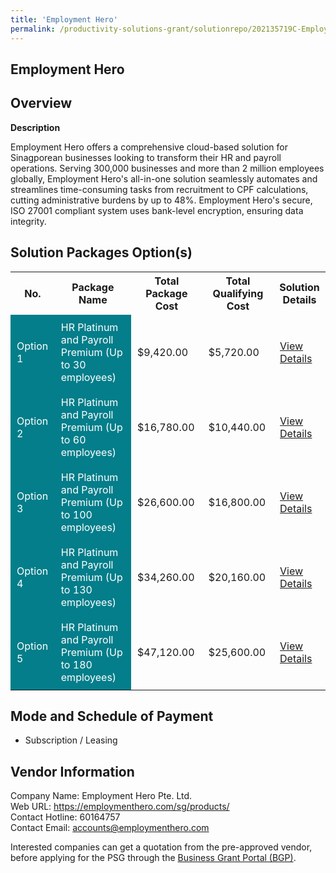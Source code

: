 ```yaml
---
title: 'Employment Hero'
permalink: /productivity-solutions-grant/solutionrepo/202135719C-Employmnt-Hro-G
---
```


## Employment Hero

## Overview

**Description**

Employment Hero offers a comprehensive cloud-based solution for Sinagporean businesses looking to transform their HR and payroll operations. Serving 300,000 businesses and more than 2 million employees globally, Employment Hero's all-in-one solution seamlessly automates and streamlines time-consuming tasks from recruitment to CPF calculations, cutting administrative burdens by up to 48%. Employment Hero's secure, ISO 27001 compliant system uses bank-level encryption, ensuring data integrity.

## Solution Packages Option(s)

<table>
<tr>
<th><b>No.</b></th>
<th><b>Package Name</b></th>
<th><b>Total Package Cost</b></th>
<th><b>Total Qualifying Cost</b></th>
<th><b>Solution Details</b></th>
</tr>
<tr>
<td style='padding: 10px; background-color: #037E8A; color: #FFFFFF;'>Option 1</td>
<td style='padding: 10px; background-color: #037E8A; color: #FFFFFF;'>HR Platinum and Payroll Premium (Up to 30 employees)</td>
<td style='padding: 10px;'>$9,420.00</td>
<td style='padding: 10px;'>$5,720.00</td>
<td style='padding: 10px;'><a href='https://www.gobusiness.gov.sg/images/psg/Employment_Hero_13062024_Desensitised_Annex3_Part1.pdf' target='_blank'>View Details</a></td>
</tr>
<tr>
<td style='padding: 10px; background-color: #037E8A; color: #FFFFFF;'>Option 2</td>
<td style='padding: 10px; background-color: #037E8A; color: #FFFFFF;'>HR Platinum and Payroll Premium (Up to 60 employees)</td>
<td style='padding: 10px;'>$16,780.00</td>
<td style='padding: 10px;'>$10,440.00</td>
<td style='padding: 10px;'><a href='https://www.gobusiness.gov.sg/images/psg/Employment_Hero_13062024_Desensitised_Annex3_Part2.pdf' target='_blank'>View Details</a></td>
</tr>
<tr>
<td style='padding: 10px; background-color: #037E8A; color: #FFFFFF;'>Option 3</td>
<td style='padding: 10px; background-color: #037E8A; color: #FFFFFF;'>HR Platinum and Payroll Premium (Up to 100 employees)</td>
<td style='padding: 10px;'>$26,600.00</td>
<td style='padding: 10px;'>$16,800.00</td>
<td style='padding: 10px;'><a href='https://www.gobusiness.gov.sg/images/psg/Employment_Hero_13062024_Desensitised_Annex3_Part3.pdf' target='_blank'>View Details</a></td>
</tr>
<tr>
<td style='padding: 10px; background-color: #037E8A; color: #FFFFFF;'>Option 4</td>
<td style='padding: 10px; background-color: #037E8A; color: #FFFFFF;'>HR Platinum and Payroll Premium (Up to 130 employees)</td>
<td style='padding: 10px;'>$34,260.00</td>
<td style='padding: 10px;'>$20,160.00</td>
<td style='padding: 10px;'><a href='https://www.gobusiness.gov.sg/images/psg/Employment_Hero_13062024_Desensitised_Annex3_Part4.pdf' target='_blank'>View Details</a></td>
</tr>
<tr>
<td style='padding: 10px; background-color: #037E8A; color: #FFFFFF;'>Option 5</td>
<td style='padding: 10px; background-color: #037E8A; color: #FFFFFF;'>HR Platinum and Payroll Premium (Up to 180 employees)</td>
<td style='padding: 10px;'>$47,120.00</td>
<td style='padding: 10px;'>$25,600.00</td>
<td style='padding: 10px;'><a href='https://www.gobusiness.gov.sg/images/psg/Employment_Hero_13062024_Desensitised_Annex3_Part5.pdf' target='_blank'>View Details</a></td>
</tr>
</table>

## Mode and Schedule of Payment

 - Subscription / Leasing

## Vendor Information

 Company Name: Employment Hero Pte. Ltd.<br>Web URL: https://employmenthero.com/sg/products/ <br>Contact Hotline: 60164757 <br>Contact Email: accounts@employmenthero.com 

Interested companies can get a quotation from the pre-approved vendor, before applying for the PSG through the <a href='https://www.businessgrants.gov.sg/' target='_blank' rel='noopener'>Business Grant Portal (BGP)</a>.

<script src="/jquery/resize-tables.js"></script>
